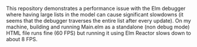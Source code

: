 This repository demonstrates a performance issue with the Elm debugger where
having large lists in the model can cause significant slowdowns (it seems that
the debugger traverses the entire list after every update). On my machine,
building and running Main.elm as a standalone (non debug mode) HTML file runs
fine (60 FPS) but running it using Elm Reactor slows down to about 8 FPS.
